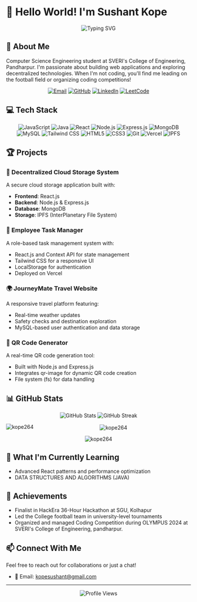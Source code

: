 # 👋 Hello World! I'm Sushant Kope

<div align="center">
  <img src="https://readme-typing-svg.herokuapp.com?font=Fira+Code&weight=600&size=28&duration=3000&pause=1000&color=3178C6&center=true&vCenter=true&random=false&width=500&lines=Full+Stack+Developer;MERN+Stack+Enthusiast;Decentralized+Systems+Builder;Open+Source+Contributor" alt="Typing SVG" />
</div>

## 🚀 About Me

Computer Science Engineering student at SVERI's College of Engineering, Pandharpur. I'm passionate about building web applications and exploring decentralized technologies. When I'm not coding, you'll find me leading on the football field or organizing coding competitions!

<div align="center">
  <a href="mailto:kopesushant@gmail.com"><img src="https://img.shields.io/badge/Email-kopesushant%40gmail.com-D14836?style=for-the-badge&logo=gmail&logoColor=white" alt="Email" /></a>
  <a href="https://github.com/sushant-kope"><img src="https://img.shields.io/badge/GitHub-sushant--kope-181717?style=for-the-badge&logo=github&logoColor=white" alt="GitHub" /></a>
  <a href="[https://www.linkedin.com/in/sushant-kope](https://www.linkedin.com/in/sushant-kope-a4a88a289/)"><img src="https://img.shields.io/badge/LinkedIn-sushant--kope-0077B5?style=for-the-badge&logo=linkedin&logoColor=white" alt="LinkedIn" /></a>
  <a href="https://leetcode.com/u/sushant_0011/" target="_blank">
    <img src="https://img.shields.io/badge/LeetCode-FFA116?style=for-the-badge&logo=leetcode&logoColor=black" alt="LeetCode" />
  </a>
</div>

## 💻 Tech Stack

<div align="center">
  <img src="https://img.shields.io/badge/JavaScript-F7DF1E?style=for-the-badge&logo=javascript&logoColor=black" alt="JavaScript" />
  <img src="https://img.shields.io/badge/Java-ED8B00?style=for-the-badge&logo=openjdk&logoColor=white" alt="Java" />
  <img src="https://img.shields.io/badge/React-20232A?style=for-the-badge&logo=react&logoColor=61DAFB" alt="React" />
  <img src="https://img.shields.io/badge/Node.js-339933?style=for-the-badge&logo=nodedotjs&logoColor=white" alt="Node.js" />
  <img src="https://img.shields.io/badge/Express.js-000000?style=for-the-badge&logo=express&logoColor=white" alt="Express.js" />
  <img src="https://img.shields.io/badge/MongoDB-4EA94B?style=for-the-badge&logo=mongodb&logoColor=white" alt="MongoDB" />
  <img src="https://img.shields.io/badge/MySQL-4479A1?style=for-the-badge&logo=mysql&logoColor=white" alt="MySQL" />
  <img src="https://img.shields.io/badge/Tailwind_CSS-38B2AC?style=for-the-badge&logo=tailwind-css&logoColor=white" alt="Tailwind CSS" />
  <img src="https://img.shields.io/badge/HTML5-E34F26?style=for-the-badge&logo=html5&logoColor=white" alt="HTML5" />
  <img src="https://img.shields.io/badge/CSS3-1572B6?style=for-the-badge&logo=css3&logoColor=white" alt="CSS3" />
  <img src="https://img.shields.io/badge/Git-F05032?style=for-the-badge&logo=git&logoColor=white" alt="Git" />
  <img src="https://img.shields.io/badge/Vercel-000000?style=for-the-badge&logo=vercel&logoColor=white" alt="Vercel" />
  <img src="https://img.shields.io/badge/IPFS-65C2CB?style=for-the-badge&logo=ipfs&logoColor=white" alt="IPFS" />
</div>

## 🏆 Projects

### 🔐 Decentralized Cloud Storage System
A secure cloud storage application built with:
- **Frontend**: React.js
- **Backend**: Node.js & Express.js
- **Database**: MongoDB
- **Storage**: IPFS (InterPlanetary File System)

### 📝 Employee Task Manager
A role-based task management system with:
- React.js and Context API for state management
- Tailwind CSS for a responsive UI
- LocalStorage for authentication
- Deployed on Vercel

### 🌍 JourneyMate Travel Website
A responsive travel platform featuring:
- Real-time weather updates
- Safety checks and destination exploration
- MySQL-based user authentication and data storage

### 📱 QR Code Generator
A real-time QR code generation tool:
- Built with Node.js and Express.js
- Integrates qr-image for dynamic QR code creation
- File system (fs) for data handling

## 📊 GitHub Stats

<div align="center">
  <img src="https://github-readme-stats.vercel.app/api?username=kope264&show_icons=true&theme=tokyonight" alt="GitHub Stats" />
 <img src="https://github-readme-streak-stats.herokuapp.com/?user=kope264&theme=tokyonight" alt="GitHub Streak" />

 <p><img align="left" src="https://github-readme-stats.vercel.app/api/top-langs?username=kope264&show_icons=true&locale=en&layout=compact" alt="kope264" /></p>

<p>&nbsp;<img align="center" src="https://github-readme-stats.vercel.app/api?username=kope264&show_icons=true&locale=en" alt="kope264" /></p>

<p><img align="center" src="https://github-readme-streak-stats.herokuapp.com/?user=kope264&" alt="kope264" /></p>


</div>

## 🌱 What I'm Currently Learning

- Advanced React patterns and performance optimization
- DATA STRUCTURES AND ALGORITHMS (JAVA)

## 🏅 Achievements

- Finalist in HackEra 36-Hour Hackathon at SGU, Kolhapur
- Led the College football team in university-level tournaments
- Organized and managed Coding Competition during OLYMPUS 2024 at SVERI's College of Engineering, pandharpur.

## 📫 Connect With Me

Feel free to reach out for collaborations or just a chat!
- 📧 Email: kopesushant@gmail.com

---

<div align="center">
  <img src="https://komarev.com/ghpvc/?username=sushant-kope&color=blue" alt="Profile Views" />
</div>
